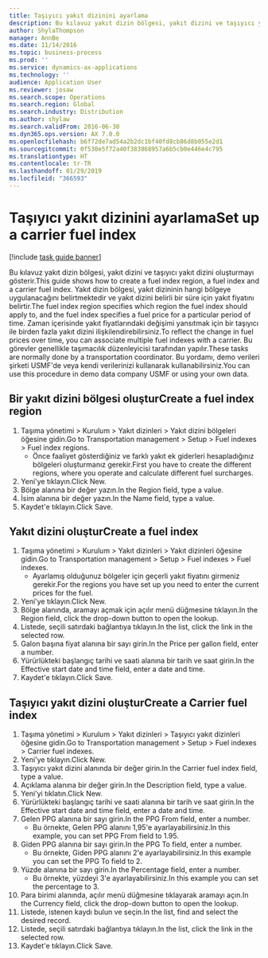 ```yaml
---
title: Taşıyıcı yakıt dizinini ayarlama
description: Bu kılavuz yakıt dizin bölgesi, yakıt dizini ve taşıyıcı yakıt dizini oluşturmayı gösterir.
author: ShylaThompson
manager: AnnBe
ms.date: 11/14/2016
ms.topic: business-process
ms.prod: ''
ms.service: dynamics-ax-applications
ms.technology: ''
audience: Application User
ms.reviewer: josaw
ms.search.scope: Operations
ms.search.region: Global
ms.search.industry: Distribution
ms.author: shylaw
ms.search.validFrom: 2016-06-30
ms.dyn365.ops.version: AX 7.0.0
ms.openlocfilehash: b6f72de7ad54a2b2dc1bf40fd8cb86d8b055e2d1
ms.sourcegitcommit: 0f530e5f72a40f383868957a6b5cb0e446e4c795
ms.translationtype: HT
ms.contentlocale: tr-TR
ms.lasthandoff: 01/29/2019
ms.locfileid: "366593"
---
```

# <a name="set-up-a-carrier-fuel-index"></a><span data-ttu-id="96988-103">Taşıyıcı yakıt dizinini ayarlama</span><span class="sxs-lookup"><span data-stu-id="96988-103">Set up a carrier fuel index</span></span>

[!include [task guide banner](../../includes/task-guide-banner.md)]

<span data-ttu-id="96988-104">Bu kılavuz yakıt dizin bölgesi, yakıt dizini ve taşıyıcı yakıt dizini oluşturmayı gösterir.</span><span class="sxs-lookup"><span data-stu-id="96988-104">This guide shows how to create a fuel index region, a fuel index and a carrier fuel index.</span></span> <span data-ttu-id="96988-105">Yakıt dizin bölgesi, yakıt dizininin hangi bölgeye uygulanacağını belirtmektedir ve yakıt dizini belirli bir süre için yakıt fiyatını belirtir.</span><span class="sxs-lookup"><span data-stu-id="96988-105">The fuel index region specifies which region the fuel index should apply to, and the fuel index specifies a fuel price for a particular period of time.</span></span> <span data-ttu-id="96988-106">Zaman içerisinde yakıt fiyatlarındaki değişimi yansıtmak için bir taşıyıcı ile birden fazla yakıt dizini ilişkilendirebilirsiniz.</span><span class="sxs-lookup"><span data-stu-id="96988-106">To reflect the change in fuel prices over time, you can associate multiple fuel indexes with a carrier.</span></span>  <span data-ttu-id="96988-107">Bu görevler genellikle taşımacılık düzenleyicisi tarafından yapılır.</span><span class="sxs-lookup"><span data-stu-id="96988-107">These tasks are normally done by a transportation coordinator.</span></span> <span data-ttu-id="96988-108">Bu yordamı, demo verileri şirketi USMF'de veya kendi verilerinizi kullanarak kullanabilirsiniz.</span><span class="sxs-lookup"><span data-stu-id="96988-108">You can use this procedure in demo data company USMF or using your own data.</span></span>


## <a name="create-a-fuel-index-region"></a><span data-ttu-id="96988-109">Bir yakıt dizini bölgesi oluştur</span><span class="sxs-lookup"><span data-stu-id="96988-109">Create a fuel index region</span></span>
1. <span data-ttu-id="96988-110">Taşıma yönetimi > Kurulum > Yakıt dizinleri > Yakıt dizini bölgeleri öğesine gidin.</span><span class="sxs-lookup"><span data-stu-id="96988-110">Go to Transportation management > Setup > Fuel indexes > Fuel index regions.</span></span>
    * <span data-ttu-id="96988-111">Önce faaliyet gösterdiğiniz ve farklı yakıt ek giderleri hesapladığınız bölgeleri oluşturmanız gerekir.</span><span class="sxs-lookup"><span data-stu-id="96988-111">First you have to create the different regions, where you operate and calculate different fuel surcharges.</span></span>  
2. <span data-ttu-id="96988-112">Yeni'ye tıklayın.</span><span class="sxs-lookup"><span data-stu-id="96988-112">Click New.</span></span>
3. <span data-ttu-id="96988-113">Bölge alanına bir değer yazın.</span><span class="sxs-lookup"><span data-stu-id="96988-113">In the Region field, type a value.</span></span>
4. <span data-ttu-id="96988-114">İsim alanına bir değer yazın.</span><span class="sxs-lookup"><span data-stu-id="96988-114">In the Name field, type a value.</span></span>
5. <span data-ttu-id="96988-115">Kaydet'e tıklayın.</span><span class="sxs-lookup"><span data-stu-id="96988-115">Click Save.</span></span>

## <a name="create-a-fuel-index"></a><span data-ttu-id="96988-116">Yakıt dizini oluştur</span><span class="sxs-lookup"><span data-stu-id="96988-116">Create a fuel index</span></span>
1. <span data-ttu-id="96988-117">Taşıma yönetimi > Kurulum > Yakıt dizinleri > Yakıt dizinleri öğesine gidin.</span><span class="sxs-lookup"><span data-stu-id="96988-117">Go to Transportation management > Setup > Fuel indexes > Fuel indexes.</span></span>
    * <span data-ttu-id="96988-118">Ayarlamış olduğunuz bölgeler için geçerli yakıt fiyatını girmeniz gerekir.</span><span class="sxs-lookup"><span data-stu-id="96988-118">For the regions you have set up you need to enter the current prices for the fuel.</span></span>  
2. <span data-ttu-id="96988-119">Yeni'ye tıklayın.</span><span class="sxs-lookup"><span data-stu-id="96988-119">Click New.</span></span>
3. <span data-ttu-id="96988-120">Bölge alanında, aramayı açmak için açılır menü düğmesine tıklayın.</span><span class="sxs-lookup"><span data-stu-id="96988-120">In the Region field, click the drop-down button to open the lookup.</span></span>
4. <span data-ttu-id="96988-121">Listede, seçili satırdaki bağlantıya tıklayın.</span><span class="sxs-lookup"><span data-stu-id="96988-121">In the list, click the link in the selected row.</span></span>
5. <span data-ttu-id="96988-122">Galon başına fiyat alanına bir sayı girin.</span><span class="sxs-lookup"><span data-stu-id="96988-122">In the Price per gallon field, enter a number.</span></span>
6. <span data-ttu-id="96988-123">Yürürlükteki başlangıç tarihi ve saati alanına bir tarih ve saat girin.</span><span class="sxs-lookup"><span data-stu-id="96988-123">In the Effective start date and time field, enter a date and time.</span></span>
7. <span data-ttu-id="96988-124">Kaydet'e tıklayın.</span><span class="sxs-lookup"><span data-stu-id="96988-124">Click Save.</span></span>

## <a name="create-a-carrier-fuel-index"></a><span data-ttu-id="96988-125">Taşıyıcı yakıt dizini oluştur</span><span class="sxs-lookup"><span data-stu-id="96988-125">Create a Carrier fuel index</span></span>
1. <span data-ttu-id="96988-126">Taşıma yönetimi > Kurulum > Yakıt dizinleri > Taşıyıcı yakıt dizinleri öğesine gidin.</span><span class="sxs-lookup"><span data-stu-id="96988-126">Go to Transportation management > Setup > Fuel indexes > Carrier fuel indexes.</span></span>
2. <span data-ttu-id="96988-127">Yeni'ye tıklayın.</span><span class="sxs-lookup"><span data-stu-id="96988-127">Click New.</span></span>
3. <span data-ttu-id="96988-128">Taşıyıcı yakıt dizini alanında bir değer girin.</span><span class="sxs-lookup"><span data-stu-id="96988-128">In the Carrier fuel index field, type a value.</span></span>
4. <span data-ttu-id="96988-129">Açıklama alanına bir değer girin.</span><span class="sxs-lookup"><span data-stu-id="96988-129">In the Description field, type a value.</span></span>
5. <span data-ttu-id="96988-130">Yeni'yi tıklatın.</span><span class="sxs-lookup"><span data-stu-id="96988-130">Click New.</span></span>
6. <span data-ttu-id="96988-131">Yürürlükteki başlangıç tarihi ve saati alanına bir tarih ve saat girin.</span><span class="sxs-lookup"><span data-stu-id="96988-131">In the Effective start date and time field, enter a date and time.</span></span>
7. <span data-ttu-id="96988-132">Gelen PPG alanına bir sayı girin.</span><span class="sxs-lookup"><span data-stu-id="96988-132">In the PPG From field, enter a number.</span></span>
    * <span data-ttu-id="96988-133">Bu örnekte, Gelen PPG alanını 1,95'e ayarlayabilirsiniz.</span><span class="sxs-lookup"><span data-stu-id="96988-133">In this example, you can set PPG From field to 1.95.</span></span>  
8. <span data-ttu-id="96988-134">Giden PPG alanına bir sayı girin.</span><span class="sxs-lookup"><span data-stu-id="96988-134">In the PPG To field, enter a number.</span></span>
    * <span data-ttu-id="96988-135">Bu örnekte, Giden PPG alanını 2'e ayarlayabilirsiniz.</span><span class="sxs-lookup"><span data-stu-id="96988-135">In this example you can set the PPG To field to 2.</span></span>  
9. <span data-ttu-id="96988-136">Yüzde alanına bir sayı girin.</span><span class="sxs-lookup"><span data-stu-id="96988-136">In the Percentage field, enter a number.</span></span>
    * <span data-ttu-id="96988-137">Bu örnekte, yüzdeyi 3'e ayarlayabilirsiniz.</span><span class="sxs-lookup"><span data-stu-id="96988-137">In this example you can set the percentage to 3.</span></span>  
10. <span data-ttu-id="96988-138">Para birimi alanında, açılır menü düğmesine tıklayarak aramayı açın.</span><span class="sxs-lookup"><span data-stu-id="96988-138">In the Currency field, click the drop-down button to open the lookup.</span></span>
11. <span data-ttu-id="96988-139">Listede, istenen kaydı bulun ve seçin.</span><span class="sxs-lookup"><span data-stu-id="96988-139">In the list, find and select the desired record.</span></span>
12. <span data-ttu-id="96988-140">Listede, seçili satırdaki bağlantıya tıklayın.</span><span class="sxs-lookup"><span data-stu-id="96988-140">In the list, click the link in the selected row.</span></span>
13. <span data-ttu-id="96988-141">Kaydet'e tıklayın.</span><span class="sxs-lookup"><span data-stu-id="96988-141">Click Save.</span></span>

